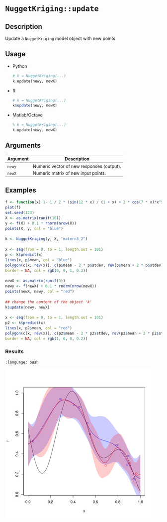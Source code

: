 # `NuggetKriging::update`


## Description

Update a `NuggetKriging` model object with new points


## Usage

* Python
    ```python
    # k = NuggetKriging(...)
    k.update(newy, newX)
    ```
* R
    ```r
    # k = NuggetKriging(...)
    k$update(newy, newX)
    ```
* Matlab/Octave
    ```octave
    % k = NuggetKriging(...)
    k.update(newy, newX)
    ```


## Arguments

Argument      |Description
------------- |----------------
`newy`     |     Numeric vector of new responses (output).
`newX`     |     Numeric matrix of new input points.


## Examples

```r
f <- function(x) 1- 1 / 2 * (sin(12 * x) / (1 + x) + 2 * cos(7 * x)*x^5 + 0.7)
plot(f)
set.seed(123)
X <- as.matrix(runif(10))
y <- f(X) + 0.1 * rnorm(nrow(X))
points(X, y, col = "blue")

k <- NuggetKriging(y, X, "matern3_2")

x <- seq(from = 0, to = 1, length.out = 101)
p <- k$predict(x)
lines(x, p$mean, col = "blue")
polygon(c(x, rev(x)), c(p$mean - 2 * p$stdev, rev(p$mean + 2 * p$stdev)),
border = NA, col = rgb(0, 0, 1, 0.2))

newX <- as.matrix(runif(3))
newy <- f(newX) + 0.1 * rnorm(nrow(newX))
points(newX, newy, col = "red")

## change the content of the object 'k'
k$update(newy, newX)

x <- seq(from = 0, to = 1, length.out = 101)
p2 <- k$predict(x)
lines(x, p2$mean, col = "red")
polygon(c(x, rev(x)), c(p2$mean - 2 * p2$stdev, rev(p2$mean + 2 * p2$stdev)),
border = NA, col = rgb(1, 0, 0, 0.2))
```

### Results
```{literalinclude} ../examples/update.NuggetKriging.md.Rout
:language: bash
```
![](../examples/update.NuggetKriging.md.png)
